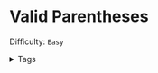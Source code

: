 # Valid Parentheses

Difficulty: `Easy`

<details>
<summary> Tags</summary>
`String`, `Stack`
</details>
